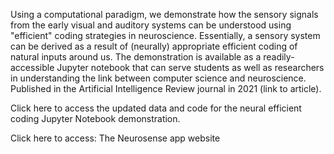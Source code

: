 Using a computational paradigm, we demonstrate how the sensory signals from the early visual and auditory systems can be understood using "efficient" coding strategies in neuroscience. Essentially, a sensory system can be derived as a result of (neurally) appropriate efficient coding of natural inputs around us. The demonstration is available as a readily-accessible Jupyter notebook that can serve students as well as researchers in understanding the link between computer science and neuroscience. Published in the Artificial Intelligence Review journal in 2021 (link to article).

Click here to access the updated data and code for the neural efficient coding Jupyter Notebook demonstration.

Click here to access: The Neurosense app website
